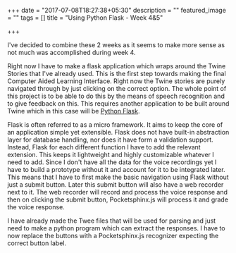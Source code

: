 +++
date = "2017-07-08T18:27:38+05:30"
description = ""
featured_image = ""
tags = []
title = "Using Python Flask - Week 4&5"

+++

I've decided to combine these 2 weeks as it seems to make more sense as not much was accomplished during week 4.

Right now I have to make a flask application which wraps around the Twine Stories that I've already used. This is the first step towards making the final Computer Aided Learning Interface. Right now the Twine stories are purely navigated through by just clicking on the correct option. The whole point of this project is to be able to do this by the means of speech recognition and to give feedback on this. This requires another application to be built around Twine which in this case will be [Python Flask](http://flask.pocoo.org/docs/0.12/).

Flask is often referred to as a micro framework. It aims to keep the core of an application simple yet extensible. Flask does not have built-in abstraction layer for database handling, nor does it have form a validation support. Instead, Flask for each different function I have to add the relevant extension. This keeps it lightweight and highly customizable whatever I need to add. Since I don't have all the data for the voice recordings yet I have to build a prototype without it and account for it to be integrated later. This means that I have to first make the basic navigation using Flask without just a submit button. Later this submit button will also have a web recorder next to it. The web recorder will record and process the voice response and then on clicking the submit button, Pocketsphinx.js will process it and grade the voice response.

I have already made the Twee files that will be used for parsing and just need to make a python program which can extract the responses. I have to now replace the buttons with a Pocketsphinx.js recognizer expecting the correct button label.
